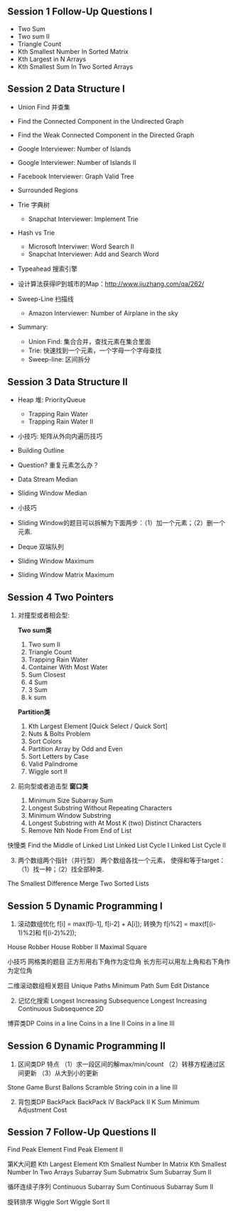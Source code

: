 Session 1   Follow-Up Questions I
----------------------------------------------------------------------------------------------------------------------------

* Two Sum
* Two sum II
* Triangle Count
* Kth Smallest Number In Sorted Matrix
* Kth Largest in N Arrays
* Kth Smallest Sum In Two Sorted Arrays

Session 2   Data Structure I
----------------------------------------------------------------------------------------------------------------------------

* Union Find 并查集
* Find the Connected Component in the Undirected Graph
* Find the Weak Connected Component in the Directed Graph
* Google Interviewer: Number of Islands
* Google Interviewer: Number of Islands II
* Facebook Interviewer: Graph Valid Tree
* Surrounded Regions

* Trie 字典树
  * Snapchat Interviewer: Implement Trie

* Hash vs Trie
  * Microsoft Interviwer: Word Search II
  * Snapchat Interviewer: Add and Search Word

* Typeahead 搜索引擎
* 设计算法获得IP到城市的Map：http://www.jiuzhang.com/qa/262/

* Sweep-Line 扫描线
  * Amazon Interviewer: Number of Airplane in the sky

* Summary:
  * Union Find: 	集合合并，查找元素在集合里面
  * Trie: 			快速找到一个元素，一个字母一个字母查找
  * Sweep-line: 	区间拆分

Session 3   Data Structure II
----------------------------------------------------------------------------------------------------------------------------

* Heap 堆: PriorityQueue
  * Trapping Rain Water
  * Trapping Rain Water II

* 小技巧: 矩阵从外向内遍历技巧
* Building Outline

* Question? 重复元素怎么办？
* Data Stream Median
* Sliding Window Median

* 小技巧
* Sliding Window的题目可以拆解为下面两步：（1）加一个元素；（2）删一个元素.

* Deque 双端队列
* Sliding Window Maximum
* Sliding Window Matrix Maximum


Session 4   Two Pointers
----------------------------------------------------------------------------------------------------------------------------

1. 对撞型或者相会型: 

    __Two sum类__
    1. Two sum II
    2. Triangle Count
    3. Trapping Rain Water
    4. Container With Most Water
    5. Sum Closest
    6. 4 Sum
    7. 3 Sum
    8. k sum

    __Partition类__
    1. Kth Largest Element [Quick Select / Quick Sort]
    2. Nuts & Bolts Problem
    3. Sort Colors
    4. Partition Array by Odd and Even
    5. Sort Letters by Case
    6. Valid Palindrome
    7. Wiggle sort II

2. 前向型或者追击型
    __窗口类__
    1. Minimum Size Subarray Sum
    2. Longest Substring Without Repeating Characters
    3. Minimum Window Substring
    4. Longest Substring with At Most K (two) Distinct Characters
    5. Remove Nth Node From End of List

快慢类
Find the Middle of Linked List
Linked List Cycle I
Linked List Cycle II

3. 两个数组两个指针（并行型）
两个数组各找一个元素，
使得和等于target：（1）找一种；（2）找全部种类.

The Smallest Difference
Merge Two Sorted Lists


Session 5   Dynamic Programming I
----------------------------------------------------------------------------------------------------------------------------

1. 滚动数组优化
f[i] = max(f[i-1], f[i-2] + A[i]); 转换为 f[i%2] = max(f[(i-1)%2]和 f[(i-2)%2]);

House Robber
House Robber II
Maximal Square

小技巧
网格类的题目
正方形用右下角作为定位角
长方形可以用左上角和右下角作为定位角

二维滚动数组相关题目
Unique Paths
Minimum Path Sum
Edit Distance

2. 记忆化搜索
Longest Increasing Subsequence
Longest Increasing Continuous Subsequence 2D

博弈类DP
Coins in a line
Coins in a line II
Coins in a line III


Session 6   Dynamic Programming II
----------------------------------------------------------------------------------------------------------------------------

1. 区间类DP
特点
（1）求一段区间的解max/min/count
（2）转移方程通过区间更新
（3）从大到小的更新

Stone Game
Burst Ballons
Scramble String
coin in a line III

2. 背包类DP
BackPack
BackPack IV
BackPack II
K Sum
Minimum Adjustment Cost


Session 7   Follow-Up Questions II
----------------------------------------------------------------------------------------------------------------------------

Find Peak Element
Find Peak Element II

第K大问题
Kth Largest Element
Kth Smallest Number In Matrix
Kth Smallest Number In Two Arrays
Subarray Sum
Submatrix Sum
Subarray Sum II

循环连续子序列
Continuous Subarray Sum
Continuous Subarray Sum II

旋转排序
Wiggle Sort
Wiggle Sort II
